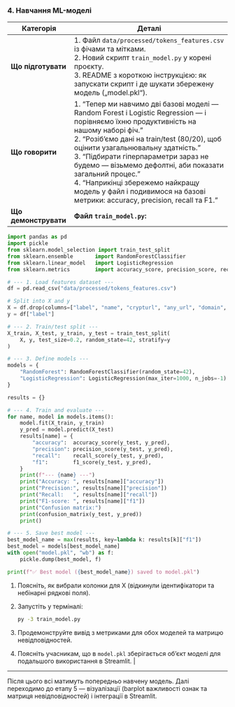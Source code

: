 ### 4. Навчання ML-моделі

| Категорія            | Деталі                                                                                                                                                                                                                                                                                                                                                                                                                                                  |
| -------------------- | ------------------------------------------------------------------------------------------------------------------------------------------------------------------------------------------------------------------------------------------------------------------------------------------------------------------------------------------------------------------------------------------------------------------------------------------------------- |
| **Що підготувати**   | 1. Файл `data/processed/tokens_features.csv` із фічами та мітками.<br>2. Новий скрипт `train_model.py` у корені проєкту.<br>3. README з короткою інструкцією: як запускати скрипт і де шукати збережену модель („model.pkl“).                                                                                                                                                                                                                           |
| **Що говорити**      | 1. “Тепер ми навчимо дві базові моделі — Random Forest і Logistic Regression — і порівняємо їхню продуктивність на нашому наборі фіч.”<br>2. “Розіб’ємо дані на train/test (80/20), щоб оцінити узагальнювальну здатність.”<br>3. “Підбирати гіперпараметри зараз не будемо — візьмемо дефолтні, аби показати загальний процес.”<br>4. “Наприкінці збережемо найкращу модель у файл і подивимося на базові метрики: accuracy, precision, recall та F1.” |
| **Що демонструвати** | **Файл `train_model.py`:**                                                                                                                                                                                                                                                                                                                                                                                                                              |

```python
import pandas as pd
import pickle
from sklearn.model_selection import train_test_split
from sklearn.ensemble       import RandomForestClassifier
from sklearn.linear_model   import LogisticRegression
from sklearn.metrics        import accuracy_score, precision_score, recall_score, f1_score, confusion_matrix

# --- 1. Load features dataset ---
df = pd.read_csv("data/processed/tokens_features.csv")

# Split into X and y
X = df.drop(columns=["label", "name", "crypturl", "any_url", "domain", "date_taken"])
y = df["label"]

# --- 2. Train/test split ---
X_train, X_test, y_train, y_test = train_test_split(
    X, y, test_size=0.2, random_state=42, stratify=y
)

# --- 3. Define models ---
models = {
    "RandomForest": RandomForestClassifier(random_state=42),
    "LogisticRegression": LogisticRegression(max_iter=1000, n_jobs=-1)
}

results = {}

# --- 4. Train and evaluate ---
for name, model in models.items():
    model.fit(X_train, y_train)
    y_pred = model.predict(X_test)
    results[name] = {
        "accuracy":  accuracy_score(y_test, y_pred),
        "precision": precision_score(y_test, y_pred),
        "recall":    recall_score(y_test, y_pred),
        "f1":        f1_score(y_test, y_pred),
    }
    print(f"--- {name} ---")
    print("Accuracy: ", results[name]["accuracy"])
    print("Precision:", results[name]["precision"])
    print("Recall:   ", results[name]["recall"])
    print("F1-score: ", results[name]["f1"])
    print("Confusion matrix:")
    print(confusion_matrix(y_test, y_pred))
    print()

# --- 5. Save best model ---
best_model_name = max(results, key=lambda k: results[k]["f1"])
best_model = models[best_model_name]
with open("model.pkl", "wb") as f:
    pickle.dump(best_model, f)

print(f"✅ Best model ({best_model_name}) saved to model.pkl")
```

1. Поясніть, як вибрали колонки для X (відкинули ідентифікатори та небінарні рядкові поля).
2. Запустіть у терміналі:

   ```bash
   py -3 train_model.py
   ```
3. Продемонструйте вивід з метриками для обох моделей та матрицю невідповідностей.
4. Поясніть учасникам, що в `model.pkl` зберігається об’єкт моделі для подальшого використання в Streamlit. |

---

Після цього всі матимуть попередньо навчену модель. Далі переходимо до етапу 5 — візуалізації (barplot важливості ознак та матриця невідповідностей) і інтеграції в Streamlit.
